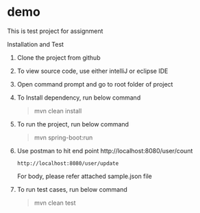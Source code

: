 # demo
This is test project for assignment


Installation and Test
1.	Clone the project from github
2.	To view source code, use either intelliJ or eclipse IDE
3.	Open command prompt and go to root folder of project
4.	To Install dependency, run below command
	>	mvn clean install
5.	To run the project, run below command 
	>	mvn spring-boot:run
6.	Use postman to hit end point
		http://localhost:8080/user/count

		http://localhost:8080/user/update
      For body, please refer attached sample.json file
7.	To run test cases, run below command
	>	mvn clean test



